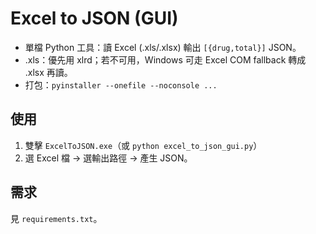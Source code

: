 # Excel to JSON (GUI)

- 單檔 Python 工具：讀 Excel (.xls/.xlsx) 輸出 `[{drug,total}]` JSON。
- .xls：優先用 xlrd；若不可用，Windows 可走 Excel COM fallback 轉成 .xlsx 再讀。
- 打包：`pyinstaller --onefile --noconsole ...`

## 使用
1. 雙擊 `ExcelToJSON.exe`（或 `python excel_to_json_gui.py`）
2. 選 Excel 檔 → 選輸出路徑 → 產生 JSON。

## 需求
見 `requirements.txt`。
